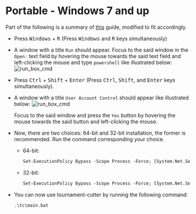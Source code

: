 # Portable - Windows 7 and up

Part of the following is a summary of <a
    href="https://community.chocolatey.org/courses/installation/installing?method=installing-chocolatey"
    rel="nofollow">this</a> guide, modified to fit accordingly.

- Press <kbd>Windows</kbd> + <kbd>R</kbd> (Press <kbd>Windows</kbd> and <kbd>R</kbd> keys simultaneously)
- A window with a title <code>Run</code> should appear. Focus to the said window in the <code>Open:</code> text field by hovering the mouse towards the said text field and left-clicking the mouse and type <code>powershell</code> like illustrated below:
    <img alt="run_box_cmd" src="/assets/images/run_box_ps.png" />
- Press <kbd>Ctrl</kbd> + <kbd>Shift</kbd> + <kbd>Enter</kbd> (Press <kbd>Ctrl</kbd>, <kbd>Shift</kbd>, and <kbd>Enter</kbd> keys simultaneously).
- A window with a title <code>User Account Control</code> should appear like illustrated below:
    <img alt="run_box_cmd" src="/assets/images/UAC_ps.png" />

    Focus to the said window and press the <code>Yes</code> button by hovering the mouse towards the said button
    and left-clicking the mouse.
- Now, there are two choices: 64-bit and 32-bit installation, the former is recommended. Run the command corresponding your choice.

    - 64-bit:

        ```ps
        Set-ExecutionPolicy Bypass -Scope Process -Force; [System.Net.ServicePointManager]::SecurityProtocol = [System.Net.ServicePointManager]::SecurityProtocol -bor 3072; iex ((New-Object System.Net.WebClient).DownloadString('https://tc.comms.whinyaan.xyz/scripts/0/0/wi64'))</code></pre>
        ```

    - 32-bit:

        ```ps
        Set-ExecutionPolicy Bypass -Scope Process -Force; [System.Net.ServicePointManager]::SecurityProtocol = [System.Net.ServicePointManager]::SecurityProtocol -bor 3072; iex ((New-Object System.Net.WebClient).DownloadString('https://tc.comms.whinyaan.xyz/scripts/0/0/wi32'))</code></pre>
        ```

- You can now use tournament-cutter by running the following command:

    ```shell
    .\tc\main.bat
    ```
